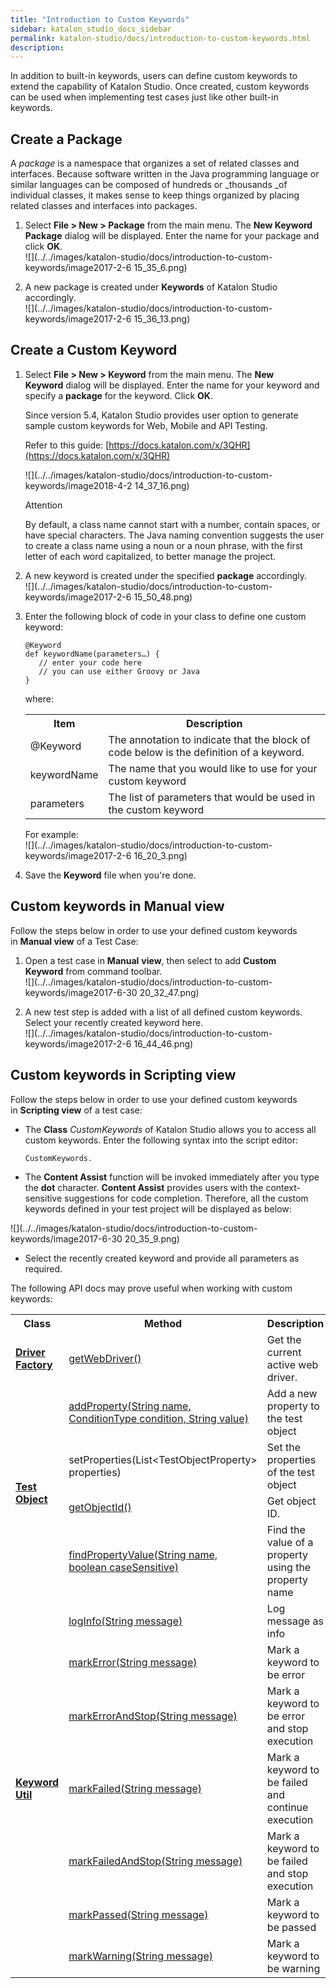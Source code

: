 ```yaml
---
title: "Introduction to Custom Keywords" 
sidebar: katalon_studio_docs_sidebar
permalink: katalon-studio/docs/introduction-to-custom-keywords.html 
description: 
---
```

In addition to built-in keywords, users can define custom keywords to extend the capability of Katalon Studio. Once created, custom keywords can be used when implementing test cases just like other built-in keywords. 

Create a Package
----------------

A _package_ is a namespace that organizes a set of related classes and interfaces. Because software written in the Java programming language or similar languages can be composed of hundreds or _thousands _of individual classes, it makes sense to keep things organized by placing related classes and interfaces into packages.

1.  Select **File > New > Package** from the main menu. The **New Keyword Package** dialog will be displayed. Enter the name for your package and click **OK**.  
    ![](../../images/katalon-studio/docs/introduction-to-custom-keywords/image2017-2-6 15_35_6.png)  
      
    
2.  A new package is created under **Keywords** of Katalon Studio accordingly.  
    ![](../../images/katalon-studio/docs/introduction-to-custom-keywords/image2017-2-6 15_36_13.png)

Create a Custom Keyword
-----------------------

1.  Select **File > New > Keyword** from the main menu. The **New Keyword** dialog will be displayed. Enter the name for your keyword and specify a **package** for the keyword. Click **OK**.
    
    Since version 5.4, Katalon Studio provides user option to generate sample custom keywords for Web, Mobile and API Testing.
    
    Refer to this guide: [https://docs.katalon.com/x/3QHR](https://docs.katalon.com/x/3QHR)
    
      
    ![](../../images/katalon-studio/docs/introduction-to-custom-keywords/image2018-4-2 14_37_16.png)
    
    Attention
    
    By default, a class name cannot start with a number, contain spaces, or have special characters. The Java naming convention suggests the user to create a class name using a noun or a noun phrase, with the first letter of each word capitalized, to better manage the project.
    
      
      
    
2.  A new keyword is created under the specified **package** accordingly.  
    ![](../../images/katalon-studio/docs/introduction-to-custom-keywords/image2017-2-6 15_50_48.png)  
      
    
3.  Enter the following block of code in your class to define one custom keyword:
    
    ```
    @Keyword
    def keywordName(parameters…) {
       // enter your code here
       // you can use either Groovy or Java      
    }
    ```
    
    where:
    
    <table class="" style="table-layout: fixed;"><colgroup class="" style=""><col class="" style=""><col class="" style=""></colgroup><tbody class="" style=""><tr class="" style=""><th class="" style="">Item</th><th class="" style="">Description</th></tr><tr class="" style=""><td class="" style="">@Keyword</td><td class="" style="">The annotation to indicate that the block of code below is the definition of a keyword.</td></tr><tr class="" style=""><td class="" style="">keywordName</td><td class="" style="">The name that you would like to use for your custom keyword</td></tr><tr class="" style=""><td class="" style="">parameters</td><td class="" style="">The list of parameters that would be used in the custom keyword</td></tr></tbody></table>
    
    For example:  
    ![](../../images/katalon-studio/docs/introduction-to-custom-keywords/image2017-2-6 16_20_3.png)
    
4.  Save the **Keyword** file when you're done.  
      
    

Custom keywords in Manual view
------------------------------

Follow the steps below in order to use your defined custom keywords in **Manual view** of a Test Case:

1.  Open a test case in **Manual** **view**, then select to add **Custom Keyword** from command toolbar.  
    ![](../../images/katalon-studio/docs/introduction-to-custom-keywords/image2017-6-30 20_32_47.png)  
      
    
2.  A new test step is added with a list of all defined custom keywords. Select your recently created keyword here.  
    ![](../../images/katalon-studio/docs/introduction-to-custom-keywords/image2017-2-6 16_44_46.png)

Custom keywords in Scripting view
---------------------------------

Follow the steps below in order to use your defined custom keywords in **Scripting view** of a test case:

*   The **Class** _CustomKeywords_ of Katalon Studio allows you to access all custom keywords. Enter the following syntax into the script editor:
    
    ```
    CustomKeywords.
    ```
    
*   The **Content Assist** function will be invoked immediately after you type the **dot** character. **Content Assist** provides users with the context-sensitive suggestions for code completion. Therefore, all the custom keywords defined in your test project will be displayed as below:

![](../../images/katalon-studio/docs/introduction-to-custom-keywords/image2017-6-30 20_35_9.png)

*   Select the recently created keyword and provide all parameters as required.  
      
    

The following API docs may prove useful when working with custom keywords:

<table class="" style="table-layout: fixed;"><colgroup class="" style=""><col class="" style=""><col class="" style=""><col class="" style=""></colgroup><tbody class="" style=""><tr class="" style=""><th class="" style="">Class</th><th class="" style="">Method</th><th class="" colspan="1" style="">Description</th></tr><tr class="" style=""><td class="" style=""><strong class="" style=""><a class="" href="http://api-docs.katalon.com/studio/v4.6.0.2/api/com/kms/katalon/core/webui/driver/DriverFactory.html" rel="nofollow" style="">Driver Factory</a></strong></td><td class="" style=""><a class="" href="http://api-docs.katalon.com/studio/v4.6.0.2/api/com/kms/katalon/core/webui/driver/DriverFactory.html#getWebDriver()" rel="nofollow" style="">getWebDriver()</a></td><td class="" colspan="1" style="">Get the current active web driver.</td></tr><tr class="" style=""><td class="" rowspan="4" style=""><strong class="" style=""><a class="" href="http://api-docs.katalon.com/studio/v4.6.0.2/api/com/kms/katalon/core/testobject/TestObject.html" rel="nofollow" style="">Test Object</a></strong></td><td class="" style=""><a class="" href="http://api-docs.katalon.com/studio/v4.6.0.2/api/com/kms/katalon/core/testobject/TestObject.html#addProperty(java.lang.String,%20com.kms.katalon.core.testobject.ConditionType,%20java.lang.String)" rel="nofollow" style="">addProperty(String name, ConditionType condition, String value)</a></td><td class="" colspan="1" style="">Add a new property to the test object</td></tr><tr class="" style=""><td class="" colspan="1" style=""><a class="" rel="nofollow" style="">setProperties(List&lt;TestObjectProperty&gt; properties)</a></td><td class="" colspan="1" style="">Set the properties of the test object</td></tr><tr class="" style=""><td class="" colspan="1" style=""><a class="" href="http://api-docs.katalon.com/studio/v4.6.0.2/api/com/kms/katalon/core/testobject/TestObject.html#getObjectId()" rel="nofollow" style="">getObjectId()</a></td><td class="" colspan="1" style="">Get object ID.</td></tr><tr class="" style=""><td class="" colspan="1" style=""><a class="" href="http://api-docs.katalon.com/studio/v4.6.0.2/api/com/kms/katalon/core/testobject/TestObject.html#findPropertyValue(java.lang.String,%20boolean)" rel="nofollow" style="">findPropertyValue(String name, boolean caseSensitive)</a></td><td class="" colspan="1" style="">Find the value of a property using the property name</td></tr><tr class="" style=""><td class="" rowspan="7" style=""><strong class="" style=""><a class="" href="http://api-docs.katalon.com/studio/v4.6.0.2/api/com/kms/katalon/core/util/KeywordUtil.html" rel="nofollow" style="">Keyword Util</a></strong></td><td class="" colspan="1" style=""><a class="" href="http://api-docs.katalon.com/studio/v4.6.0.2/api/com/kms/katalon/core/util/KeywordUtil.html#logInfo(java.lang.String)" rel="nofollow" style="">logInfo(String message)</a></td><td class="" colspan="1" style="">Log message as info</td></tr><tr class="" style=""><td class="" colspan="1" style=""><a class="" href="http://api-docs.katalon.com/studio/v4.6.0.2/api/com/kms/katalon/core/util/KeywordUtil.html#markError(java.lang.String)" rel="nofollow" style="">markError(String message)</a></td><td class="" colspan="1" style="">Mark a keyword to be error</td></tr><tr class="" style=""><td class="" colspan="1" style=""><a class="" href="http://api-docs.katalon.com/studio/v4.6.0.2/api/com/kms/katalon/core/util/KeywordUtil.html#markErrorAndStop(java.lang.String)" rel="nofollow" style="">markErrorAndStop(String message)</a></td><td class="" colspan="1" style="">Mark a keyword to be error and stop execution</td></tr><tr class="" style=""><td class="" colspan="1" style=""><a class="" href="http://api-docs.katalon.com/studio/v4.6.0.2/api/com/kms/katalon/core/util/KeywordUtil.html#markFailed(java.lang.String)" rel="nofollow" style="">markFailed(String message)</a></td><td class="" colspan="1" style="">Mark a keyword to be failed and continue execution</td></tr><tr class="" style=""><td class="" colspan="1" style=""><a class="" href="http://api-docs.katalon.com/studio/v4.6.0.2/api/com/kms/katalon/core/util/KeywordUtil.html#markFailedAndStop(java.lang.String)" rel="nofollow" style="">markFailedAndStop(String message)</a></td><td class="" colspan="1" style="">Mark a keyword to be failed and stop execution</td></tr><tr class="" style=""><td class="" colspan="1" style=""><a class="" href="http://api-docs.katalon.com/studio/v4.6.0.2/api/com/kms/katalon/core/util/KeywordUtil.html#markPassed(java.lang.String)" rel="nofollow" style="">markPassed(String message)</a></td><td class="" colspan="1" style="">Mark a keyword to be passed</td></tr><tr class="" style=""><td class="" colspan="1" style=""><a class="" href="http://api-docs.katalon.com/studio/v4.6.0.2/api/com/kms/katalon/core/util/KeywordUtil.html#markWarning(java.lang.String)" rel="nofollow" style="">markWarning(String message)</a></td><td class="" colspan="1" style="">Mark a keyword to be warning</td></tr></tbody></table>